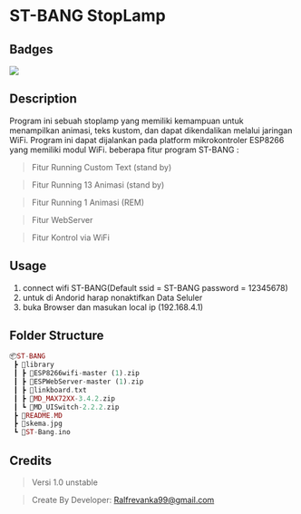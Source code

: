 # ST-BANG StopLamp
## Badges

<img src='https://img.shields.io/badge/Arduino-00979D?style=for-the-badge&logo=Arduino&logoColor=white'></img>
## Description

Program ini sebuah stoplamp yang memiliki kemampuan untuk menampilkan animasi, teks kustom, dan dapat dikendalikan melalui jaringan WiFi. Program ini dapat dijalankan pada platform mikrokontroler ESP8266 yang memiliki modul WiFi. beberapa fitur program ST-BANG  :

>Fitur Running Custom Text (stand by)

>Fitur Running 13 Animasi (stand by)

>Fitur Running 1 Animasi (REM)

>Fitur WebServer

>Fitur Kontrol via WiFi

## Usage
1. connect wifi ST-BANG(Default ssid = ST-BANG password = 12345678)
2. untuk di Andorid harap nonaktifkan Data Seluler
3. buka Browser dan masukan local ip (192.168.4.1)

## Folder Structure
```php
📦ST-BANG
 ┣ 📂library
 ┃ ┣ 📜ESP8266wifi-master (1).zip
 ┃ ┣ 📜ESPWebServer-master (1).zip
 ┃ ┣ 📜linkboard.txt
 ┃ ┣ 📜MD_MAX72XX-3.4.2.zip
 ┃ ┗ 📜MD_UISwitch-2.2.2.zip
 ┣ 📜README.MD
 ┣ 📜skema.jpg
 ┗ 📜ST-Bang.ino
 ```

## Credits 
> Versi 1.0 unstable

> Create By Developer: Ralfrevanka99@gmail.com